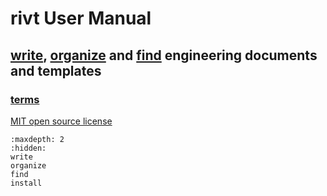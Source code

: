 # **rivt** User Manual

## [write](write.md), [organize](organize.md) and [find](find.md) engineering documents and templates

### [terms](terms.md)

[MIT open source license](https://opensource.org/license/mit/)


```{toctree}
:maxdepth: 2
:hidden:
write
organize
find
install
```






